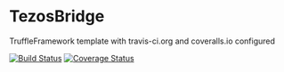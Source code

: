 # TezosBridge

TruffleFramework template with travis-ci.org and coveralls.io configured

[![Build Status](https://travis-ci.org/tezosprotocol/bridge.svg?branch=master)](https://travis-ci.org/tezosprotocol/bridge)
[![Coverage Status](https://coveralls.io/repos/github/tezosprotocol/bridge/badge.svg?branch=master)](https://coveralls.io/github/tezosprotocol/bridge?branch=master)
